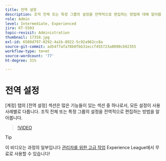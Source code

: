 ```yaml
---
title: 전역 설정
description: 조직 전체 또는 특정 그룹의 설정을 전역적으로 편집하는 방법에 대해 알아봅니다
role: Admin
level: Intermediate, Experienced
jira: KT-5503
topic-revisit: Administration
thumbnail: 17358.jpg
exl-id: 6500d797-0292-4a1b-8922-5c92a962cc8a
source-git-commit: ad54f7afa78b0fbb31eccf455723a8890cb92355
workflow-type: tm+mt
source-wordcount: '77'
ht-degree: 31%

---
```


# 전역 설정

[계정] 탭의 [전역 설정] 섹션은 많은 기능들이 있는 섹션 중 하나로서, 모든 설정이 사용 사례별로 다릅니다. 조직 전체 또는 특정 그룹의 설정을 전역적으로 편집하는 방법을 알아봅니다.

>[!VIDEO](https://video.tv.adobe.com/v/3412507?quality=12&learn=on&hidetitle=true)

>[!TIP]
>
>이 비디오는 과정의 일부입니다 [관리자를 위한 고급 작업](https://experienceleague.adobe.com/?recommended=Sign-A-1-2020.1) Experience League에서 무료로 사용할 수 있습니다!
